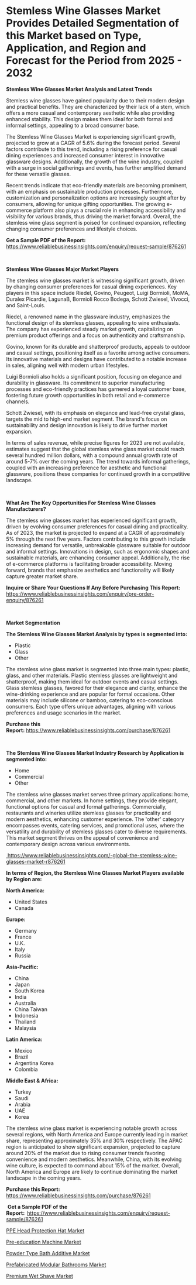 <p><h1>Stemless Wine Glasses Market Provides Detailed Segmentation of this Market based on Type, Application, and Region and Forecast for the Period from 2025 - 2032</h1></p><p><strong>Stemless Wine Glasses Market Analysis and Latest Trends</strong></p>
<p><p>Stemless wine glasses have gained popularity due to their modern design and practical benefits. They are characterized by their lack of a stem, which offers a more casual and contemporary aesthetic while also providing enhanced stability. This design makes them ideal for both formal and informal settings, appealing to a broad consumer base.</p><p>The Stemless Wine Glasses Market is experiencing significant growth, projected to grow at a CAGR of 5.6% during the forecast period. Several factors contribute to this trend, including a rising preference for casual dining experiences and increased consumer interest in innovative glassware designs. Additionally, the growth of the wine industry, coupled with a surge in social gatherings and events, has further amplified demand for these versatile glasses.</p><p>Recent trends indicate that eco-friendly materials are becoming prominent, with an emphasis on sustainable production processes. Furthermore, customization and personalization options are increasingly sought after by consumers, allowing for unique gifting opportunities. The growing e-commerce platform also plays a crucial role in enhancing accessibility and visibility for various brands, thus driving the market forward. Overall, the stemless wine glass segment is poised for continued expansion, reflecting changing consumer preferences and lifestyle choices.</p></p>
<p><strong>Get a Sample PDF of the Report:&nbsp;</strong> <a href="https://www.reliablebusinessinsights.com/enquiry/request-sample/876261?utm_campaign=62&utm_medium=2&utm_source=Github&utm_content=ia&utm_term=21032025&utm_id=stemless-wine-glasses">https://www.reliablebusinessinsights.com/enquiry/request-sample/876261</a></p>
<p>&nbsp;</p>
<p><strong>Stemless Wine Glasses Major Market Players</strong></p>
<p><p>The stemless wine glasses market is witnessing significant growth, driven by changing consumer preferences for casual dining experiences. Key players in this space include Riedel, Govino, Peugeot, Luigi Bormioli, MoMA, Duralex Picardie, LagunaB, Bormioli Rocco Bodega, Schott Zwiesel, Vivocci, and Saint-Louis.</p><p>Riedel, a renowned name in the glassware industry, emphasizes the functional design of its stemless glasses, appealing to wine enthusiasts. The company has experienced steady market growth, capitalizing on premium product offerings and a focus on authenticity and craftsmanship. </p><p>Govino, known for its durable and shatterproof products, appeals to outdoor and casual settings, positioning itself as a favorite among active consumers. Its innovative materials and designs have contributed to a notable increase in sales, aligning well with modern urban lifestyles.</p><p>Luigi Bormioli also holds a significant position, focusing on elegance and durability in glassware. Its commitment to superior manufacturing processes and eco-friendly practices has garnered a loyal customer base, fostering future growth opportunities in both retail and e-commerce channels.</p><p>Schott Zwiesel, with its emphasis on elegance and lead-free crystal glass, targets the mid to high-end market segment. The brand's focus on sustainability and design innovation is likely to drive further market expansion.</p><p>In terms of sales revenue, while precise figures for 2023 are not available, estimates suggest that the global stemless wine glass market could reach several hundred million dollars, with a compound annual growth rate of around 5-7% over the coming years. The trend towards informal gatherings, coupled with an increasing preference for aesthetic and functional glassware, positions these companies for continued growth in a competitive landscape.</p></p>
<p>&nbsp;</p>
<p><strong>What Are The Key Opportunities For Stemless Wine Glasses Manufacturers?</strong></p>
<p><p>The stemless wine glasses market has experienced significant growth, driven by evolving consumer preferences for casual dining and practicality. As of 2023, the market is projected to expand at a CAGR of approximately 5% through the next five years. Factors contributing to this growth include increasing demand for versatile, unbreakable glassware suitable for outdoor and informal settings. Innovations in design, such as ergonomic shapes and sustainable materials, are enhancing consumer appeal. Additionally, the rise of e-commerce platforms is facilitating broader accessibility. Moving forward, brands that emphasize aesthetics and functionality will likely capture greater market share.</p></p>
<p><strong>Inquire or Share Your Questions If Any Before Purchasing This Report:</strong> <a href="https://www.reliablebusinessinsights.com/enquiry/pre-order-enquiry/876261?utm_campaign=62&utm_medium=2&utm_source=Github&utm_content=ia&utm_term=21032025&utm_id=stemless-wine-glasses">https://www.reliablebusinessinsights.com/enquiry/pre-order-enquiry/876261</a></p>
<p>&nbsp;</p>
<p><strong>Market Segmentation</strong></p>
<p><strong>The Stemless Wine Glasses Market Analysis by types is segmented into:</strong></p>
<p><ul><li>Plastic</li><li>Glass</li><li>Other</li></ul></p>
<p><p>The stemless wine glass market is segmented into three main types: plastic, glass, and other materials. Plastic stemless glasses are lightweight and shatterproof, making them ideal for outdoor events and casual settings. Glass stemless glasses, favored for their elegance and clarity, enhance the wine-drinking experience and are popular for formal occasions. Other materials may include silicone or bamboo, catering to eco-conscious consumers. Each type offers unique advantages, aligning with various preferences and usage scenarios in the market.</p></p>
<p><strong>Purchase this Report:&nbsp;</strong><a href="https://www.reliablebusinessinsights.com/purchase/876261?utm_campaign=62&utm_medium=2&utm_source=Github&utm_content=ia&utm_term=21032025&utm_id=stemless-wine-glasses">https://www.reliablebusinessinsights.com/purchase/876261</a></p>
<p>&nbsp;</p>
<p><strong>The Stemless Wine Glasses Market Industry Research by Application is segmented into:</strong></p>
<p><ul><li>Home</li><li>Commercial</li><li>Other</li></ul></p>
<p><p>The stemless wine glasses market serves three primary applications: home, commercial, and other markets. In home settings, they provide elegant, functional options for casual and formal gatherings. Commercially, restaurants and wineries utilize stemless glasses for practicality and modern aesthetics, enhancing customer experience. The 'other' category encompasses events, catering services, and promotional uses, where the versatility and durability of stemless glasses cater to diverse requirements. This market segment thrives on the appeal of convenience and contemporary design across various environments.</p></p>
<p><a href="https://www.reliablebusinessinsights.com/-global-the-stemless-wine-glasses-market-r876261?utm_campaign=62&utm_medium=2&utm_source=Github&utm_content=ia&utm_term=21032025&utm_id=stemless-wine-glasses">&nbsp;https://www.reliablebusinessinsights.com/-global-the-stemless-wine-glasses-market-r876261</a></p>
<p><strong>In terms of Region, the Stemless Wine Glasses Market Players available by Region are:</strong></p>
<p>
    <p> <strong> North America: </strong>
        <ul>
            <li>United States</li>
            <li>Canada</li>
        </ul>
        </p> 
    <p> <strong> Europe: </strong>
        <ul>
            <li>Germany</li>
            <li>France</li>
            <li>U.K.</li>
            <li>Italy</li>
            <li>Russia</li>
        </ul>
        </p> 
    <p> <strong> Asia-Pacific: </strong>
        <ul>
            <li>China</li>
            <li>Japan</li>
            <li>South Korea</li>
            <li>India</li>
            <li>Australia</li>
            <li>China Taiwan</li>
            <li>Indonesia</li>
            <li>Thailand</li>
            <li>Malaysia</li>
        </ul>
        </p> 
    <p> <strong> Latin America: </strong>
        <ul>
            <li>Mexico</li>
            <li>Brazil</li>
            <li>Argentina Korea</li>
            <li>Colombia</li>
        </ul>
        </p> 
    <p> <strong> Middle East & Africa: </strong>
        <ul>
            <li>Turkey</li>
            <li>Saudi</li>
            <li>Arabia</li>
            <li>UAE</li>
            <li>Korea</li>
        </ul>
    </p>
    </p>
<p><p>The stemless wine glass market is experiencing notable growth across several regions, with North America and Europe currently leading in market share, representing approximately 35% and 30% respectively. The APAC region is anticipated to show significant expansion, projected to capture around 20% of the market due to rising consumer trends favoring convenience and modern aesthetics. Meanwhile, China, with its evolving wine culture, is expected to command about 15% of the market. Overall, North America and Europe are likely to continue dominating the market landscape in the coming years.</p></p>
<p><strong>Purchase this Report: </strong><a href="https://www.reliablebusinessinsights.com/purchase/876261?utm_campaign=62&utm_medium=2&utm_source=Github&utm_content=ia&utm_term=21032025&utm_id=stemless-wine-glasses">https://www.reliablebusinessinsights.com/purchase/876261</a></p>
<p>&nbsp;<strong>Get a Sample PDF of the Report:&nbsp;&nbsp;</strong><a href="https://www.reliablebusinessinsights.com/enquiry/request-sample/876261?utm_campaign=62&utm_medium=2&utm_source=Github&utm_content=ia&utm_term=21032025&utm_id=stemless-wine-glasses">https://www.reliablebusinessinsights.com/enquiry/request-sample/876261</a></p>
<p><strong></strong></p>
<p><p><a href="https://github.com/kaqiewan/Market-Research-Report-List-1/blob/main/ppe-head-protection-hat-market.md?utm_campaign=62&utm_medium=2&utm_source=Github&utm_content=ia&utm_term=21032025&utm_id=stemless-wine-glasses">PPE Head Protection Hat Market</a></p><p><a href="https://github.com/elodielamto06/Market-Research-Report-List-1/blob/main/pre-education-machine-market.md?utm_campaign=62&utm_medium=2&utm_source=Github&utm_content=ia&utm_term=21032025&utm_id=stemless-wine-glasses">Pre-education Machine Market</a></p><p><a href="https://github.com/verikaahova/Market-Research-Report-List-1/blob/main/powder-type-bath-additive-market.md?utm_campaign=62&utm_medium=2&utm_source=Github&utm_content=ia&utm_term=21032025&utm_id=stemless-wine-glasses">Powder Type Bath Additive Market</a></p><p><a href="https://github.com/donkalucine10/Market-Research-Report-List-1/blob/main/prefabricated-modular-bathrooms-market.md?utm_campaign=62&utm_medium=2&utm_source=Github&utm_content=ia&utm_term=21032025&utm_id=stemless-wine-glasses">Prefabricated Modular Bathrooms Market</a></p><p><a href="https://github.com/shrebasokib/Market-Research-Report-List-1/blob/main/premium-wet-shave-market.md?utm_campaign=62&utm_medium=2&utm_source=Github&utm_content=ia&utm_term=21032025&utm_id=stemless-wine-glasses">Premium Wet Shave Market</a></p></p>